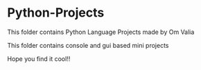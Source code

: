 # Python-Projects
This folder contains Python Language Projects made by Om Valia

This folder contains console and gui based mini projects 

Hope you find it cool!!
